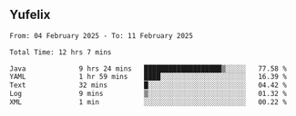 ## Yufelix

<!--START_SECTION:waka-->

```txt
From: 04 February 2025 - To: 11 February 2025

Total Time: 12 hrs 7 mins

Java             9 hrs 24 mins   ███████████████████▒░░░░░   77.58 %
YAML             1 hr 59 mins    ████░░░░░░░░░░░░░░░░░░░░░   16.39 %
Text             32 mins         █░░░░░░░░░░░░░░░░░░░░░░░░   04.42 %
Log              9 mins          ▒░░░░░░░░░░░░░░░░░░░░░░░░   01.32 %
XML              1 min           ░░░░░░░░░░░░░░░░░░░░░░░░░   00.22 %
```

<!--END_SECTION:waka-->


